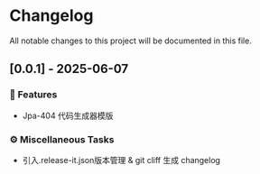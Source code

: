 # Changelog

All notable changes to this project will be documented in this file.

## [0.0.1] - 2025-06-07

### 🚀 Features

- Jpa-404 代码生成器模版

### ⚙️ Miscellaneous Tasks

- 引入.release-it.json版本管理 & git cliff 生成 changelog

<!-- generated by git-cliff -->
